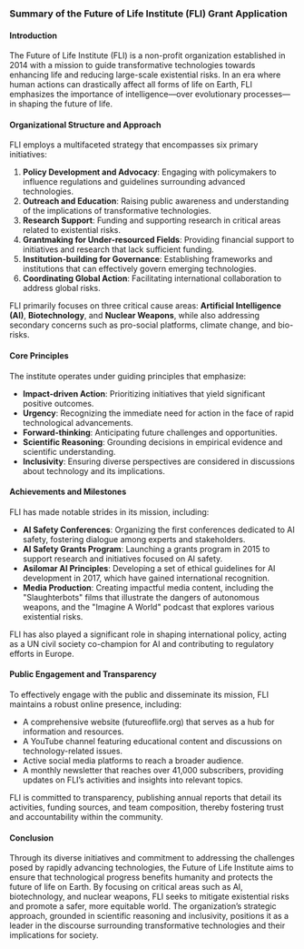 ### Summary of the Future of Life Institute (FLI) Grant Application

#### Introduction
The Future of Life Institute (FLI) is a non-profit organization established in 2014 with a mission to guide transformative technologies towards enhancing life and reducing large-scale existential risks. In an era where human actions can drastically affect all forms of life on Earth, FLI emphasizes the importance of intelligence—over evolutionary processes—in shaping the future of life.

#### Organizational Structure and Approach
FLI employs a multifaceted strategy that encompasses six primary initiatives:

1. **Policy Development and Advocacy**: Engaging with policymakers to influence regulations and guidelines surrounding advanced technologies.
2. **Outreach and Education**: Raising public awareness and understanding of the implications of transformative technologies.
3. **Research Support**: Funding and supporting research in critical areas related to existential risks.
4. **Grantmaking for Under-resourced Fields**: Providing financial support to initiatives and research that lack sufficient funding.
5. **Institution-building for Governance**: Establishing frameworks and institutions that can effectively govern emerging technologies.
6. **Coordinating Global Action**: Facilitating international collaboration to address global risks.

FLI primarily focuses on three critical cause areas: **Artificial Intelligence (AI)**, **Biotechnology**, and **Nuclear Weapons**, while also addressing secondary concerns such as pro-social platforms, climate change, and bio-risks.

#### Core Principles
The institute operates under guiding principles that emphasize:

- **Impact-driven Action**: Prioritizing initiatives that yield significant positive outcomes.
- **Urgency**: Recognizing the immediate need for action in the face of rapid technological advancements.
- **Forward-thinking**: Anticipating future challenges and opportunities.
- **Scientific Reasoning**: Grounding decisions in empirical evidence and scientific understanding.
- **Inclusivity**: Ensuring diverse perspectives are considered in discussions about technology and its implications.

#### Achievements and Milestones
FLI has made notable strides in its mission, including:

- **AI Safety Conferences**: Organizing the first conferences dedicated to AI safety, fostering dialogue among experts and stakeholders.
- **AI Safety Grants Program**: Launching a grants program in 2015 to support research and initiatives focused on AI safety.
- **Asilomar AI Principles**: Developing a set of ethical guidelines for AI development in 2017, which have gained international recognition.
- **Media Production**: Creating impactful media content, including the "Slaughterbots" films that illustrate the dangers of autonomous weapons, and the "Imagine A World" podcast that explores various existential risks.

FLI has also played a significant role in shaping international policy, acting as a UN civil society co-champion for AI and contributing to regulatory efforts in Europe.

#### Public Engagement and Transparency
To effectively engage with the public and disseminate its mission, FLI maintains a robust online presence, including:

- A comprehensive website (futureoflife.org) that serves as a hub for information and resources.
- A YouTube channel featuring educational content and discussions on technology-related issues.
- Active social media platforms to reach a broader audience.
- A monthly newsletter that reaches over 41,000 subscribers, providing updates on FLI’s activities and insights into relevant topics.

FLI is committed to transparency, publishing annual reports that detail its activities, funding sources, and team composition, thereby fostering trust and accountability within the community.

#### Conclusion
Through its diverse initiatives and commitment to addressing the challenges posed by rapidly advancing technologies, the Future of Life Institute aims to ensure that technological progress benefits humanity and protects the future of life on Earth. By focusing on critical areas such as AI, biotechnology, and nuclear weapons, FLI seeks to mitigate existential risks and promote a safer, more equitable world. The organization’s strategic approach, grounded in scientific reasoning and inclusivity, positions it as a leader in the discourse surrounding transformative technologies and their implications for society.